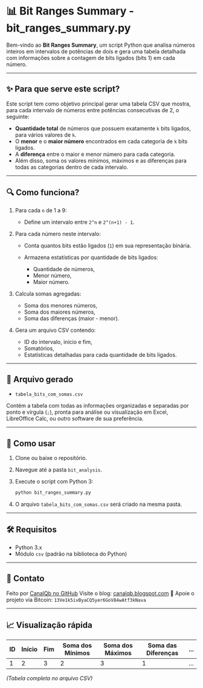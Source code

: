 # 📊 Bit Ranges Summary - bit_ranges_summary.py

Bem-vindo ao **Bit Ranges Summary**, um script Python que analisa números inteiros em intervalos de potências de dois e gera uma tabela detalhada com informações sobre a contagem de bits ligados (bits 1) em cada número.

---

## ✨ Para que serve este script?

Este script tem como objetivo principal gerar uma tabela CSV que mostra, para cada intervalo de números entre potências consecutivas de 2, o seguinte:

* **Quantidade total** de números que possuem exatamente `k` bits ligados, para vários valores de `k`.
* O **menor** e o **maior número** encontrados em cada categoria de `k` bits ligados.
* A **diferença** entre o maior e menor número para cada categoria.
* Além disso, soma os valores mínimos, máximos e as diferenças para todas as categorias dentro de cada intervalo.

---

## 🔍 Como funciona?

1. Para cada `n` de 1 a 9:

   * Define um intervalo entre `2^n` e `2^(n+1) - 1`.
2. Para cada número neste intervalo:

   * Conta quantos bits estão ligados (`1`) em sua representação binária.
   * Armazena estatísticas por quantidade de bits ligados:

     * Quantidade de números,
     * Menor número,
     * Maior número.
3. Calcula somas agregadas:

   * Soma dos menores números,
   * Soma dos maiores números,
   * Soma das diferenças (maior - menor).
4. Gera um arquivo CSV contendo:

   * ID do intervalo, início e fim,
   * Somatórios,
   * Estatísticas detalhadas para cada quantidade de bits ligados.

---

## 📁 Arquivo gerado

* `tabela_bits_com_somas.csv`

Contém a tabela com todas as informações organizadas e separadas por ponto e vírgula (`;`), pronta para análise ou visualização em Excel, LibreOffice Calc, ou outro software de sua preferência.

---

## 🚀 Como usar

1. Clone ou baixe o repositório.

2. Navegue até a pasta `bit_analysis`.

3. Execute o script com Python 3:

   ```bash
   python bit_ranges_summary.py
   ```

4. O arquivo `tabela_bits_com_somas.csv` será criado na mesma pasta.

---

## 🛠️ Requisitos

* Python 3.x
* Módulo `csv` (padrão na biblioteca do Python)

---

## 💬 Contato

Feito por [CanalQb no GitHub](https://github.com/canalqb)
Visite o blog: [canalqb.blogspot.com](https://canalqb.blogspot.com/)
💸 Apoie o projeto via Bitcoin: `13Ve1k5ivByaCQ5yer6GoV84wAtf3kNava`

---

## 📈 Visualização rápida

| ID | Início | Fim | Soma dos Mínimos | Soma dos Máximos | Soma das Diferenças | ... |
| -- | ------ | --- | ---------------- | ---------------- | ------------------- | --- |
| 1  | 2      | 3   | 2                | 3                | 1                   | ... |

*(Tabela completa no arquivo CSV)*
